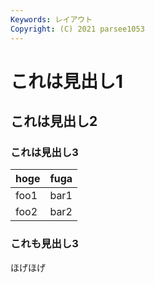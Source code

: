 ```yaml
---
Keywords: レイアウト
Copyright: (C) 2021 parsee1053
---
```


# これは見出し1

## これは見出し2

### これは見出し3

| hoge | fuga |
| ---- | ---- |
| foo1 | bar1 |
| foo2 | bar2 |

### これも見出し3

ほげほげ
